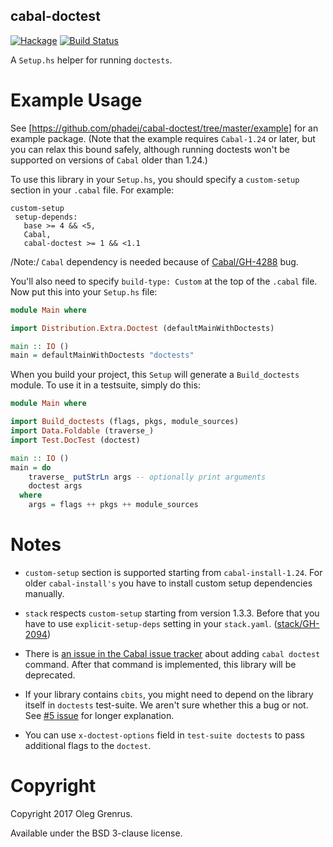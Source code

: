 cabal-doctest
-------------

[![Hackage](https://img.shields.io/hackage/v/cabal-doctest.svg)](https://hackage.haskell.org/package/cabal-doctest) [![Build Status](https://travis-ci.org/phadej/cabal-doctest.svg?branch=master)](https://travis-ci.org/phadej/cabal-doctest)

A `Setup.hs` helper for running `doctests`.

Example Usage
=============

See [https://github.com/phadej/cabal-doctest/tree/master/example] for an
example package. (Note that the example requires `Cabal-1.24` or later, but
you can relax this bound safely, although running doctests won't be supported
on versions of `Cabal` older than 1.24.)

To use this library in your `Setup.hs`, you should specify a `custom-setup`
section in your `.cabal` file. For example:

```
custom-setup
 setup-depends:
   base >= 4 && <5,
   Cabal,
   cabal-doctest >= 1 && <1.1
```

/Note:/ `Cabal` dependency is needed because of
[Cabal/GH-4288](https://github.com/haskell/cabal/issues/4288) bug.

You'll also need to specify `build-type: Custom` at the top of the `.cabal`
file. Now put this into your `Setup.hs` file:

```haskell
module Main where

import Distribution.Extra.Doctest (defaultMainWithDoctests)

main :: IO ()
main = defaultMainWithDoctests "doctests"
```

When you build your project, this `Setup` will generate a `Build_doctests`
module. To use it in a testsuite, simply do this:

```haskell
module Main where

import Build_doctests (flags, pkgs, module_sources)
import Data.Foldable (traverse_)
import Test.DocTest (doctest)

main :: IO ()
main = do
    traverse_ putStrLn args -- optionally print arguments
    doctest args
  where
    args = flags ++ pkgs ++ module_sources
```

Notes
=====

* `custom-setup` section is supported starting from `cabal-install-1.24`.
  For older `cabal-install's` you have to install custom setup dependencies
  manually.

* `stack` respects `custom-setup` starting from version 1.3.3. Before that
  you have to use `explicit-setup-deps` setting in your `stack.yaml`.
  ([stack/GH-2094](https://github.com/commercialhaskell/stack/issues/2094))

* There is [an issue in the Cabal issue tracker](https://github.com/haskell/cabal/issues/2327)
  about adding `cabal doctest` command. After that command is implemented,
  this library will be deprecated.

* If your library contains `cbits`, you might need to depend on the library
  itself in `doctests` test-suite. We aren't sure whether this a bug or not.
  See [#5 issue](https://github.com/phadej/cabal-doctest/issues/5) for longer
  explanation.

* You can use `x-doctest-options` field in `test-suite doctests` to
  pass additional flags to the `doctest`.

Copyright
=========

Copyright 2017 Oleg Grenrus.

Available under the BSD 3-clause license.

